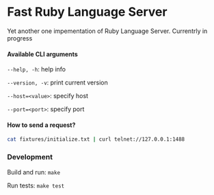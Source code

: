 # Fast Ruby Language Server

Yet another one impementation of Ruby Language Server. Currentrly in progress

#### Available CLI arguments

`--help, -h`: help info

`--version, -v`: print current version

`--host=<value>`: specify host

`--port=<port>`: specify port

#### How to send a request?

```bash
cat fixtures/initialize.txt | curl telnet://127.0.0.1:1488
```

### Development

Build and run: `make`

Run tests: `make test`
